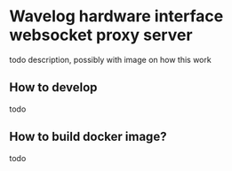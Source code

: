 # Wavelog hardware interface websocket proxy server
todo description, possibly with image on how this work

## How to develop
todo

## How to build docker image?
todo